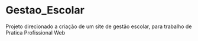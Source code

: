 # Gestao_Escolar
Projeto direcionado a criação de um site de gestão escolar, para trabalho de Pratica Profissional Web
